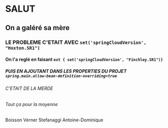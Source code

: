 # SALUT
## On a galéré sa mère
### LE PROBLEME C'ETAIT AVEC ```set('springCloudVersion', "Hoxton.SR1")```  
#### On l'a reglé en faisant ```ext { set('springCloudVersion', "Finchley.SR1")}```  
#####   PUIS EN AJOUTANT DANS LES PROPERTIES DU PROJET   ```spring.main.allow-bean-definition-overriding=true```     
###### C'ETAIT DE LA MERDE   
###### Tout ça pour la moyenne  

 
Boisson Verner
Stefanaggi Antoine-Dominique
